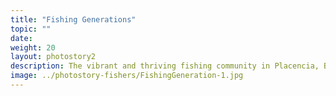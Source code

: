 ```yaml
---
title: "Fishing Generations"
topic: ""
date:
weight: 20
layout: photostory2
description: The vibrant and thriving fishing community in Placencia, Belize has helped each other adapt to environmental and economic challenges as they continue to support and provide for the larger community.
image: ../photostory-fishers/FishingGeneration-1.jpg
---
```

